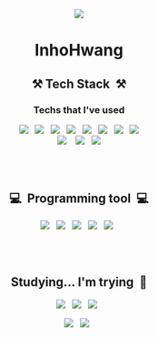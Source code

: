 <div align=center>
  
<a href="https://hits.seeyoufarm.com"><img src="https://hits.seeyoufarm.com/api/count/incr/badge.svg?url=https%3A%2F%2Fgithub.com%2Finho-woo%2F&count_bg=%23C4BA63&title_bg=%23010101&icon=&icon_color=%23F1EDED&title=Visitor&edge_flat=false"/></a>



# InhoHwang

## ⚒️&nbsp;Tech Stack&nbsp;  ⚒️

### Techs that I've used ###
<img src="https://img.shields.io/badge/JavaScript-cac02d?style=flat-square&logo=JavaScript&logoColor=white"/></a>&nbsp;&nbsp;
<img src="https://img.shields.io/badge/TypeScript-3178C6?style=flat-square&logo=TypeScript&logoColor=white"/></a>&nbsp;&nbsp;
<img src="https://img.shields.io/badge/Next.js-000000?style=flat-square&logo=Next.js&logoColor=white"/></a>&nbsp;&nbsp;
<img src="https://img.shields.io/badge/React-61DAFB?style=flat-square&logo=React&logoColor=white"/></a>&nbsp;&nbsp;
<img src="https://img.shields.io/badge/npm-CB3837?style=flat-square&logo=npm&logoColor=white"/></a>&nbsp;&nbsp;
<img src="https://img.shields.io/badge/Yarn-2C8EBB?style=flat-square&logo=Yarn&logoColor=white"/></a>&nbsp;&nbsp;
<img src="https://img.shields.io/badge/HTML-E34F26?style=flat-square&logo=HTML5&logoColor=white"/></a>&nbsp;&nbsp;
<img src="https://img.shields.io/badge/CSS-1572B6?style=flat-square&logo=CSS3&logoColor=white"/></a><br>&nbsp;
<img src="https://img.shields.io/badge/C Sharp-239120?style=flat-square&logo=C Sharp&logoColor=white"/></a>&nbsp;&nbsp;&nbsp;
<img src="https://img.shields.io/badge/Microsoft SQL Server-CC2927?style=flat-square&logo=Microsoft SQL Server&logoColor=white"/></a>&nbsp;&nbsp;
<img src="https://img.shields.io/badge/MariaDB-003545?style=flat-square&logo=MariaDB&logoColor=white"/></a>&nbsp;&nbsp;

<br>
<br>

##  💻 &nbsp;Programming tool&nbsp;  💻 ##

<img src="https://img.shields.io/badge/Eclipse IDE-2C2255?style=flat-square&logo=Eclipse IDE&logoColor=white"/></a>&nbsp;&nbsp;
<img src="https://img.shields.io/badge/Visual Studio-5C2D91?style=flat-square&logo=Visual Studio&logoColor=white"/></a>&nbsp;&nbsp;
<img src="https://img.shields.io/badge/Visual Studio Code-007ACC?style=flat-square&logo=Visual Studio Code&logoColor=white"/></a>&nbsp;&nbsp;
<img src="https://img.shields.io/badge/GitHub-181717?style=flat-square&logo=GitHub&logoColor=white"/></a>&nbsp;&nbsp;
<img src="https://img.shields.io/badge/Subversion-809CC9?style=flat-square&logo=Subversion&logoColor=white"/></a>&nbsp;&nbsp;


<br>
<br>

## Studying...  I'm trying&nbsp;  🤣 ##

<!-- <img src="https://img.shields.io/badge/FastAPI-009688?style=flat-square&logo=FastAPI&logoColor=white"/></a>&nbsp;&nbsp; -->
<!-- <img src="https://img.shields.io/badge/Node.js-339933?style=flat-square&logo=Node.js&logoColor=white"/></a>&nbsp;&nbsp; -->
<img src="https://img.shields.io/badge/TypeScript-3178C6?style=flat-square&logo=TypeScript&logoColor=white"/></a>&nbsp;&nbsp;
<img src="https://img.shields.io/badge/Next.js-000000?style=flat-square&logo=Next.js&logoColor=white"/></a>&nbsp;&nbsp;
<img src="https://img.shields.io/badge/React-61DAFB?style=flat-square&logo=React&logoColor=white"/></a>&nbsp;&nbsp;
<!-- <img src="https://img.shields.io/badge/Vue.js-4FC08D?style=flat-square&logo=Vue.js&logoColor=white"/></a>&nbsp;&nbsp; -->
<img src="https://img.shields.io/badge/Babel-F9DC3E?style=flat-square&logo=Babel&logoColor=white"/></a>&nbsp;&nbsp;
<img src="https://img.shields.io/badge/Webpack-8DD6F9?style=flat-square&logo=Webpack&logoColor=white"/></a>&nbsp;&nbsp;


<br>
<br>

<!--[![Anurag's github stats](https://github-readme-stats.vercel.app/api?username=inho-woo)](https://github.com/anuraghazra/github-readme-stats) -->


</div>


